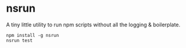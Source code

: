 # nsrun

A tiny little utility to run npm scripts without all the logging & boilerplate.

```
npm install -g nsrun
nsrun test
```
